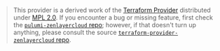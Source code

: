 > This provider is a derived work of the [Terraform Provider](https://github.com/terraform-providers/terraform-provider-zenlayercloud)
> distributed under [MPL 2.0](https://www.mozilla.org/en-US/MPL/2.0/). If you encounter a bug or missing feature,
> first check the [`pulumi-zenlayercloud` repo](/issues); however, if that doesn't turn up anything,
> please consult the source [`terraform-provider-zenlayercloud` repo](https://github.com/terraform-providers/terraform-provider-zenlayercloud/issues).
